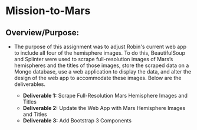 # Mission-to-Mars
## Overview/Purpose:
   * The purpose of this assignment was to adjust Robin's current web app to include all four of the hemisphere images. To do this, BeautifulSoup and Splinter were used to scrape full-resolution images of Mars’s hemispheres and the titles of those images, store the scraped data on a Mongo database, use a web application to display the data, and alter the design of the web app to accommodate these images. Below are the deliverables.
   
     * **Deliverable 1:** Scrape Full-Resolution Mars Hemisphere Images and Titles
     * **Deliverable 2:** Update the Web App with Mars Hemisphere Images and Titles
     * **Deliverable 3:** Add Bootstrap 3 Components
